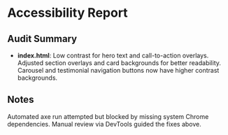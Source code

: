 # Accessibility Report

## Audit Summary
- **index.html**: Low contrast for hero text and call-to-action overlays. Adjusted section overlays and card backgrounds for better readability. Carousel and testimonial navigation buttons now have higher contrast backgrounds.
## Notes
Automated axe run attempted but blocked by missing system Chrome dependencies. Manual review via DevTools guided the fixes above.
